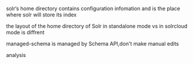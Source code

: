 solr‘s home directory contains configuration infomation and is the place where solr will store its index

the layout of the home directory of Solr in standalone mode vs in solrcloud mode  is diffrent

managed-schema is managed by Schema API,don't make manual edits

analysis